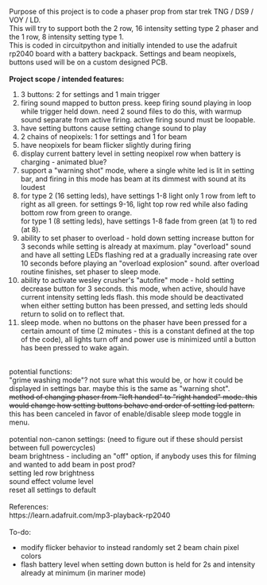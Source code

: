 Purpose of this project is to code a phaser prop from star trek TNG / DS9 / VOY / LD.<br>
This will try to support both the 2 row, 16 intensity setting type 2 phaser and the 1 row, 8 intensity setting type 1.<br>
This is coded in circuitpython and initially intended to use the adafruit rp2040 board with a battery backpack. Settings and beam neopixels, buttons used will be on a custom designed PCB.
<br><br>
<strong>Project scope / intended features:</strong><br>
<ol>
	<li>
3 buttons: 2 for settings and 1 main trigger</li>
<li>firing sound mapped to button press. keep firing sound playing in loop while trigger held down.  need 2 sound files to do this, with warmup sound separate from active firing.  active firing sound must be loopable.</li>
<li>have setting buttons cause setting change sound to play</li>
<li>2 chains of neopixels: 1 for settings and 1 for beam</li>
<li>have neopixels for beam flicker slightly during firing</li>
<li>display current battery level in setting neopixel row when battery is charging - animated blue?</li>
<li>support a "warning shot" mode, where a single white led is lit in setting bar, and firing in this mode has beam at its dimmest with sound at its loudest</li>
<li>for type 2 (16 setting leds), have settings 1-8 light only 1 row from left to right as all green. for settings 9-16, light top row red while also fading bottom row from green to orange.<br>
	for type 1 (8 setting leds), have settings 1-8 fade from green (at 1) to red (at 8).</li>
<li>ability to set phaser to overload - hold down setting increase button for 3 seconds while setting is already at maximum. play "overload" sound and have all setting LEDs flashing red at a gradually increasing rate over 10 seconds before playing an "overload explosion" sound. after overload routine finishes, set phaser to sleep mode.</li>
<li>ability to activate wesley crusher's "autofire" mode - hold setting decrease button for 3 seconds.  this mode, when active, should have current intensity setting leds flash. this mode should be deactivated when either setting button has been pressed, and setting leds should return to solid on to reflect that.</li>
<li>sleep mode. when no buttons on the phaser have been pressed for a certain amount of time (2 minutes - this is a constant defined at the top of the code), all lights turn off and power use is minimized until a button has been pressed to wake again.</li>
</ol><br>
potential functions:<br>
"grime washing mode"?  not sure what this would be, or how it could be displayed in settings bar. maybe this is the same as "warning shot".<br>
<strike>method of changing phaser from "left handed" to "right handed" mode.  this would change how setting buttons behave and order of setting led pattern.</strike> this has been canceled in favor of enable/disable sleep mode toggle in menu.<br>
<br>
potential non-canon settings: (need to figure out if these should persist between full powercycles)<br>
beam brightness - including an "off" option, if anybody uses this for filming and wanted to add beam in post prod?<br>
setting led row brightness<br>
sound effect volume level<br>
reset all settings to default<br>
<br>References:<br>
https://learn.adafruit.com/mp3-playback-rp2040
<br>
<br>
To-do:
<ul>
<li>
modify flicker behavior to instead randomly set 2 beam chain pixel colors
</li>
<li>
flash battery level when setting down button is held for 2s and intensity already at minimum (in mariner mode)
</li>
</ul>
